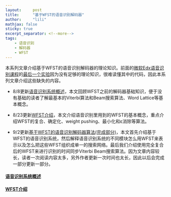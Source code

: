 ```yaml
---
layout:     post
title:      "基于WFST的语音识别解码器"
author:     "lili"
mathjax: false
sticky: true
excerpt_separator: <!--more-->
tags:
    - 语音识别
    - 解码器
    - WFST
---
```


本系列文章介绍基于WFST的语音识别解码器的理论知识。前面的[微软Edx语音识别课程](/2019/05/25/dev287x/)的[最后一个实验](/dev287x/decoder/)因为没有足够的理论知识，很难读懂其中的代码，因此本系列文章介绍这些缺失的内容。

* 8/8更新[语音识别系统概述](/wfst/overview/)，<span class='zz'>本文回顾WFST之前的解码器基础知识，便于没有基础的读者了解最基本的Viterbi算法和Beam搜索算法、Word Lattice等基本概念。</span>


* 8/23更新[WFST介绍](/wfst/wfst/)，<span class='zz'>本文介绍语音识别里用到的WFST的基本概念，重点介绍WFST的复合、确定化、weight pushing、最小化和ε消除等算法。</span>

* 9/2更新[基于WFST的语音识别解码器算法(完成部分)](/wfst/decoder/)，本文首先介绍基于WFST的语音识别系统，然后解释语音识别系统的不同模块怎么用WFST来表示以及怎么把这些WFST组织成单一的搜索网络。最后我们介绍使用完全复合后的WFST来进行识别的时间同步Viterbi Beam搜索算法。<span class='zz'>因为文章内容较长，读者一次阅读内容太多，另外作者更新一次时间也太长，因此以后会完成一部分更新一部分。</span>

 <!--more-->
 
 


#### [语音识别系统概述](/wfst/overview/)



#### [WFST介绍](/wfst/wfst/)
